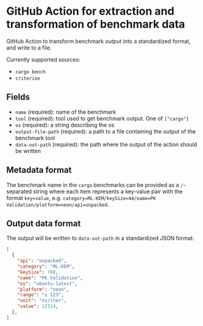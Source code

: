 # GitHub Action for extraction and transformation of benchmark data

GitHub Action to transform benchmark output into a standardized format, and write to a file.

Currently supported sources:
 - `cargo bench`
 - `criterion`

## Fields
- `name` (required): name of the benchmark
- `tool` (required): tool used to get benchmark output. One of `["cargo"]`
- `os` (required): a string describing the os
- `output-file-path` (required): a path to a file containing the output of the benchmark tool
- `data-out-path` (required): the path where the output of the action should be written

## Metadata format

The benchmark name in the `cargo` benchmarks can be provided as a `/`-separated string where each item represents a key-value pair with the format `key=value`, e.g. `category=ML-KEM/keySize=44/name=PK Validation/platform=neon/api=unpacked`.

## Output data format

The output will be written to `data-out-path` in a standardized JSON format:
```json
[
  {
    "api": "unpacked",
    "category": "ML-KEM",
    "keySize": 768,
    "name": "PK Validation",
    "os": "ubuntu-latest",
    "platform": "neon",
    "range": "± 123",
    "unit": "ns/iter",
    "value": 12314,
  },
]
```

